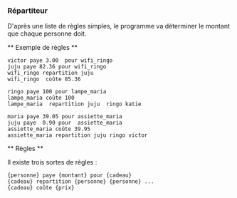 ### Répartiteur 

D'après une liste de règles simples, le programme va déterminer le montant que chaque personne doit.

** Exemple de règles **

```
victor paye 3.00  pour wifi_ringo
juju paye 82.36 pour wifi_ringo
wifi_ringo repartition juju
wifi_ringo  coûte 85.36

ringo paye 100 pour lampe_maria
lampe_maria coûte 100
lampe_maria  repartition juju  ringo katie

maria paye 39.05 pour assiette_maria
juju paye  0.90 pour  assiette_maria
assiette_maria coûte 39.95
assiette_maria repartition juju ringo victor
```

** Règles ** 

Il existe trois sortes de règles :

```
{personne} paye {montant} pour {cadeau}
{cadeau} repartition {personne} {personne} ...
{cadeau} coûte {prix}
```

